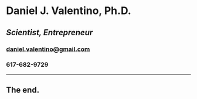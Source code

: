 # **Daniel J. Valentino, Ph.D.**

## *Scientist, Entrepreneur*

### daniel.valentino@gmail.com

### 617-682-9729

---
## The end.
